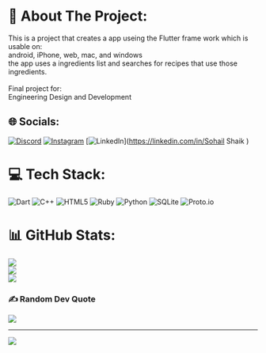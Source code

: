 

# 💫 About The Project:
This is a project that creates a app useing the Flutter frame work which is usable on: <br> android, iPhone, web, mac, and windows <br> 
the app uses a ingredients list and searches for recipes that use those ingredients.<br><br>Final project for:<br>Engineering Design and Development<br>

## 🌐 Socials:
[![Discord](https://img.shields.io/badge/Discord-%237289DA.svg?logo=discord&logoColor=white)](htttps://discord.gg/sohail#3096) [![Instagram](https://img.shields.io/badge/Instagram-%23E4405F.svg?logo=Instagram&logoColor=white)](https://instagram.com/sohail382517) [![LinkedIn](https://img.shields.io/badge/LinkedIn-%230077B5.svg?logo=linkedin&logoColor=white)](https://linkedin.com/in/Sohail Shaik ) 

# 💻 Tech Stack:
![Dart](https://img.shields.io/badge/dart-%230175C2.svg?style=for-the-badge&logo=dart&logoColor=white) ![C++](https://img.shields.io/badge/c++-%2300599C.svg?style=for-the-badge&logo=c%2B%2B&logoColor=white) ![HTML5](https://img.shields.io/badge/html5-%23E34F26.svg?style=for-the-badge&logo=html5&logoColor=white) ![Ruby](https://img.shields.io/badge/ruby-%23CC342D.svg?style=for-the-badge&logo=ruby&logoColor=white) ![Python](https://img.shields.io/badge/python-3670A0?style=for-the-badge&logo=python&logoColor=ffdd54) ![SQLite](https://img.shields.io/badge/sqlite-%2307405e.svg?style=for-the-badge&logo=sqlite&logoColor=white) ![Proto.io](https://img.shields.io/badge/Proto.io-161637?style=for-the-badge&logo=proto.io&logoColor=00e5ff)
# 📊 GitHub Stats:
![](https://github-readme-stats.vercel.app/api?username=infernexio&theme=dark&hide_border=false&include_all_commits=true&count_private=false)<br/>
![](https://github-readme-streak-stats.herokuapp.com/?user=infernexio&theme=dark&hide_border=false)<br/>
![](https://github-readme-stats.vercel.app/api/top-langs/?username=infernexio&theme=dark&hide_border=false&include_all_commits=true&count_private=false&layout=compact)

### ✍️ Random Dev Quote
![](https://quotes-github-readme.vercel.app/api?type=horizontal&theme=radical)

---
[![](https://visitcount.itsvg.in/api?id=infernexio&icon=0&color=0)](https://visitcount.itsvg.in)
